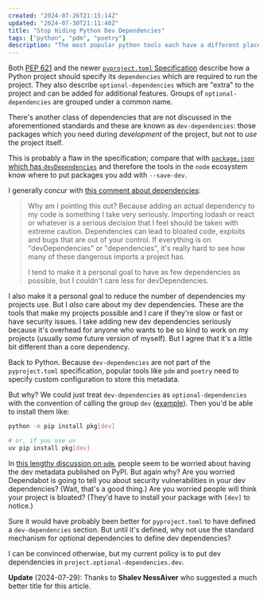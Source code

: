 ```yaml
---
created: "2024-07-26T21:15:14Z"
updated: "2024-07-30T21:11:40Z"
title: "Stop Hiding Python Dev Dependencies"
tags: ["python", "pdm", "poetry"]
description: "The most popular python tools each have a different place to put dev dependencies. I think they should just be optional."
---
```


Both [PEP 621](https://peps.python.org/pep-0621/) and the newer [`pyproject.toml` Specification](https://packaging.python.org/en/latest/specifications/pyproject-toml/) describe how a Python project should specify its `dependencies` which are required to run the project. They also describe `optional-dependencies` which are "extra" to the project and can be added for additional features. Groups of `optional-dependencies` are grouped under a common name.

There's another class of dependencies that are not discussed in the aforementioned standards and these are known as `dev-dependencies`: those packages which you need during _development_ of the project, but not to _use_ the project itself.

This is probably a flaw in the specification; compare that with [`package.json` which has `devDependencies`](https://docs.npmjs.com/cli/v10/configuring-npm/package-json#devdependencies) and therefore the tools in the `node` ecosystem know where to put packages you add with `--save-dev`.

I generally concur with [this comment about dependencies](https://www.reddit.com/r/Frontend/comments/fhgdd8/comment/fkbbtd7/):

> Why am I pointing this out? Because adding an actual dependency to my code is something I take very seriously. Importing lodash or react or whatever is a serious decision that I feel should be taken with extreme caution. Dependencies can lead to bloated code, exploits and bugs that are out of your control. If everything is on "devDependencies" or "dependencies", it's really hard to see how many of these dangerous imports a project has.
>
> I tend to make it a personal goal to have as few dependencies as possible, but I couldn't care less for devDependencies.

I also make it a personal goal to reduce the number of dependencies my projects use. But I _also_ care about my dev dependencies. These are the tools that make my projects possible and I care if they're slow or fast or have security issues. I take adding new dev dependencies seriously because it's overhead for anyone who wants to be so kind to work on my projects (usually some future version of myself). But I agree that it's a little bit different than a core dependency.

Back to Python. Because `dev-dependencies` are not part of the `pyproject.toml` specification, popular tools like `pdm` and `poetry` need to specify custom configuration to store this metadata.

But why? We could just treat `dev-dependencies` as `optional-dependencies` with the convention of calling the group `dev` ([example](https://github.com/metaist/ds/blob/5ef9c44fc05542dad2b599d2bb100f8f4b144519/pyproject.toml#L39)). Then you'd be able to install them like:

```bash
python -m pip install pkg[dev]

# or, if you use uv
uv pip install pkg[dev]
```

In [this lengthy discussion on `pdm`](https://github.com/pdm-project/pdm/discussions/304), people seem to be worried about having the dev metadata published on PyPI. But again why? Are you worried Dependabot is going to tell you about security vulnerabilities in your dev dependencies? (Wait, that's a good thing.) Are you worried people will think your project is bloated? (They'd have to install your package with `[dev]` to notice.)

Sure it would have probably been better for `pyproject.toml` to have defined a `dev-dependencies` section. But until it's defined, why not use the standard mechanism for optional dependencies to define dev dependencies?

I can be convinced otherwise, but my current policy is to put dev dependencies in `project.optional-dependencies.dev`.

**Update** (2024-07-29): Thanks to **Shalev NessAiver** who suggested a much better title for this article.

